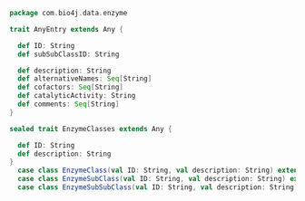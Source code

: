 
```scala
package com.bio4j.data.enzyme

trait AnyEntry extends Any {

  def ID: String
  def subSubClassID: String

  def description: String
  def alternativeNames: Seq[String]
  def cofactors: Seq[String]
  def catalyticActivity: String
  def comments: Seq[String]
}

sealed trait EnzymeClasses extends Any {

  def ID: String
  def description: String
}
  case class EnzymeClass(val ID: String, val description: String) extends EnzymeClasses
  case class EnzymeSubClass(val ID: String, val description: String) extends EnzymeClasses
  case class EnzymeSubSubClass(val ID: String, val description: String) extends EnzymeClasses

```




[test/scala/EnzymeEntries.scala]: ../../test/scala/EnzymeEntries.scala.md
[test/scala/EnzymeClasses.scala]: ../../test/scala/EnzymeClasses.scala.md
[main/scala/entry.scala]: entry.scala.md
[main/scala/flat/entry.scala]: flat/entry.scala.md
[main/scala/flat/classes.scala]: flat/classes.scala.md